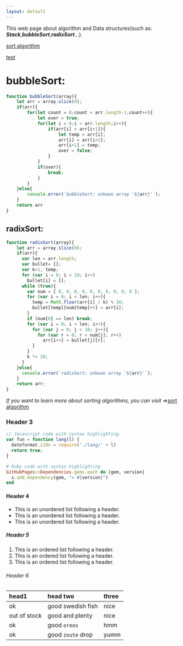```yaml
---
layout: default
---
```


This web page about algorithm and Data structures(such as: _**Stack**_,_**bubbleSort**_,_**radixSort**_...).

[sort algorithm](sort "sort algorithm")

[test](index2.html)

# bubbleSort:

```js
function bubbleSort(array){
    let arr = array.slice(0);
    if(arr){
        for(let count = 0;count < arr.length-1;count++){
            let over = true;
            for(let i = 0;i < arr.length;i++){
                if(arr[i] > arr[i+1]){
                    let temp = arr[i];
                    arr[i] = arr[i+1];
                    arr[i+1] = temp;
                    over = false;
                }
            }
            if(over){
                break;
            }
        }
    }else{
        console.error(`bubbleSort: unkown array '${arr}'`);
    }
    return arr
}
```

## radixSort:

```js
function radixSort(array){
    let arr = array.slice(0);
    if(arr){
      var len = arr.length;
      var bullet= [];
      var k=1, temp;
      for (var i = 0; i < 10; i++)
        bullet[i] = [];
      while (true){
        var num = [ 0, 0, 0, 0, 0, 0, 0, 0, 0, 0 ];
        for (var i = 0; i < len; i++){
          temp = Math.floor(arr[i] / k) % 10;
          bullet[temp][num[temp]++] = arr[i];
        }
        if (num[0] == len) break;
        for (var i = 0; i < len; i++){
          for (var j = 0; j < 10; j++){
            for (var r = 0; r < num[j]; r++)
              arr[i++] = bullet[j][r];
          }
        }
        k *= 10;
      }
    }else{
      console.error(`radixSort: unkown array '${arr}'`);
    }
    return arr;
}
```
_If you want to learn more about sorting algorithms, you can visit =>_[sort algorithm](sort)
### Header 3

```js
// Javascript code with syntax highlighting.
var fun = function lang(l) {
  dateformat.i18n = require('./lang/' + l)
  return true;
}
```

```ruby
# Ruby code with syntax highlighting
GitHubPages::Dependencies.gems.each do |gem, version|
  s.add_dependency(gem, "= #{version}")
end
```

#### Header 4

*   This is an unordered list following a header.
*   This is an unordered list following a header.
*   This is an unordered list following a header.

##### Header 5

1.  This is an ordered list following a header.
2.  This is an ordered list following a header.
3.  This is an ordered list following a header.

###### Header 6

| head1        | head two          | three |
|:-------------|:------------------|:------|
| ok           | good swedish fish | nice  |
| out of stock | good and plenty   | nice  |
| ok           | good `oreos`      | hmm   |
| ok           | good `zoute` drop | yumm  |
